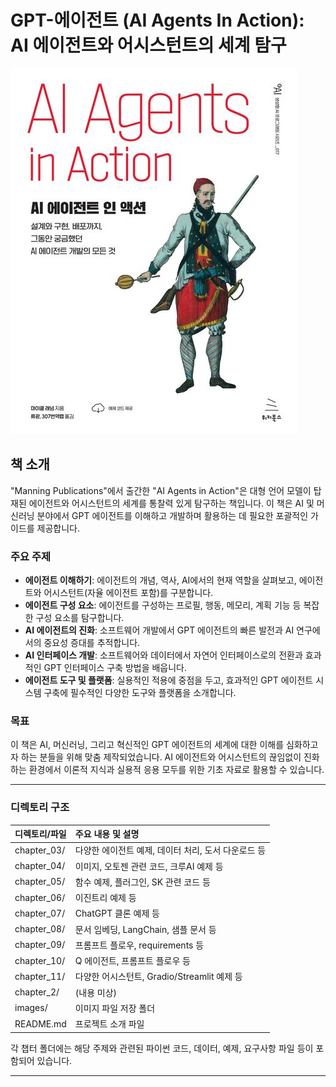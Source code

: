 # GPT-에이전트 (AI Agents In Action): AI 에이전트와 어시스턴트의 세계 탐구

![alt text](images/9791158396176.jpg)

## 책 소개
"Manning Publications"에서 출간한 "AI Agents in Action"은 대형 언어 모델이 탑재된 에이전트와 어시스턴트의 세계를 통찰력 있게 탐구하는 책입니다. 이 책은 AI 및 머신러닝 분야에서 GPT 에이전트를 이해하고 개발하며 활용하는 데 필요한 포괄적인 가이드를 제공합니다.

### 주요 주제
- **에이전트 이해하기**: 에이전트의 개념, 역사, AI에서의 현재 역할을 살펴보고, 에이전트와 어시스턴트(자율 에이전트 포함)를 구분합니다.
- **에이전트 구성 요소**: 에이전트를 구성하는 프로필, 행동, 메모리, 계획 기능 등 복잡한 구성 요소를 탐구합니다.
- **AI 에이전트의 진화**: 소프트웨어 개발에서 GPT 에이전트의 빠른 발전과 AI 연구에서의 중요성 증대를 추적합니다.
- **AI 인터페이스 개발**: 소프트웨어와 데이터에서 자연어 인터페이스로의 전환과 효과적인 GPT 인터페이스 구축 방법을 배웁니다.
- **에이전트 도구 및 플랫폼**: 실용적인 적용에 중점을 두고, 효과적인 GPT 에이전트 시스템 구축에 필수적인 다양한 도구와 플랫폼을 소개합니다.

### 목표
이 책은 AI, 머신러닝, 그리고 혁신적인 GPT 에이전트의 세계에 대한 이해를 심화하고자 하는 분들을 위해 맞춤 제작되었습니다. AI 에이전트와 어시스턴트의 끊임없이 진화하는 환경에서 이론적 지식과 실용적 응용 모두를 위한 기초 자료로 활용할 수 있습니다.

---

### 디렉토리 구조

| 디렉토리/파일 | 주요 내용 및 설명 |
|:---|:---|
| chapter_03/ | 다양한 에이전트 예제, 데이터 처리, 도서 다운로드 등 |
| chapter_04/ | 이미지, 오토젠 관련 코드, 크루AI 예제 등 |
| chapter_05/ | 함수 예제, 플러그인, SK 관련 코드 등 |
| chapter_06/ | 이진트리 예제 등 |
| chapter_07/ | ChatGPT 클론 예제 등 |
| chapter_08/ | 문서 임베딩, LangChain, 샘플 문서 등 |
| chapter_09/ | 프롬프트 플로우, requirements 등 |
| chapter_10/ | Q 에이전트, 프롬프트 플로우 등 |
| chapter_11/ | 다양한 어시스턴트, Gradio/Streamlit 예제 등 |
| chapter_2/ | (내용 미상) |
| images/ | 이미지 파일 저장 폴더 |
| README.md | 프로젝트 소개 파일 |

각 챕터 폴더에는 해당 주제와 관련된 파이썬 코드, 데이터, 예제, 요구사항 파일 등이 포함되어 있습니다.

---




